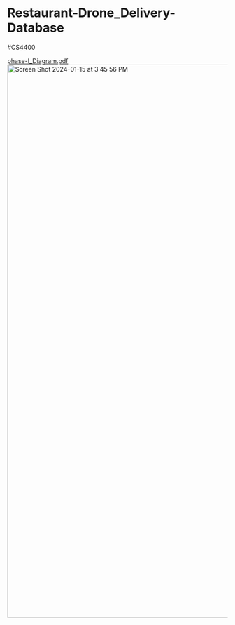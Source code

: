 # Restaurant-Drone_Delivery-Database
#CS4400

[phase-I_Diagram.pdf](https://github.com/MaisaBasher/Restaurant-Drone_Delivery-Database/files/13942908/phase-I_Diagram.pdf)
<img width="1262" alt="Screen Shot 2024-01-15 at 3 45 56 PM" src="https://github.com/MaisaBasher/Restaurant-Drone_Delivery-Database/assets/47857402/bbe52895-3718-487f-a7a9-570e40d90cd6">
